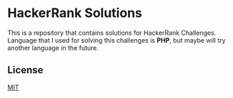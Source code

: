 # HackerRank Solutions

This is a repository that contains solutions for HackerRank Challenges.
Language that I used for solving this challenges is **PHP**, but maybe will try another language in the future.


## License
[MIT](https://choosealicense.com/licenses/mit/)
